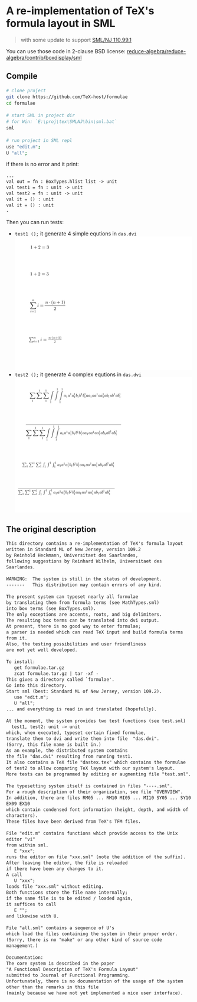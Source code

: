 A re-implementation of TeX's formula layout in SML
==================================================

> with some update to support [SML/NJ 110.99.1](https://www.smlnj.org/)

You can use those code in 2-clause BSD license: [reduce-algebra/reduce-algebra/contrib/boxdisplay/sml](https://github.com/reduce-algebra/reduce-algebra/blob/master/contrib/boxdisplay/sml/README)


## Compile

```bash
# clone project
git clone https://github.com/TeX-host/formulae
cd formulae

# start SML in project dir
# for Win: `E:\proj\tex\SMLNJ\bin\sml.bat`
sml

# run project in SML repl
use "edit.m";
U "all";
```

if there is no error and it print:
```
...
val out = fn : BoxTypes.hlist list -> unit
val test1 = fn : unit -> unit
val test2 = fn : unit -> unit
val it = () : unit
val it = () : unit
-
```

Then you can run tests:

+ `test1 ();` it generate 4 simple equtions in `das.dvi`
    ![](img/test1.png)
+ `test2 ();` it generate 4 complex equtions in `das.dvi`
    ![](img/test2.png)



## The original description

```
This directory contains a re-implementation of TeX's formula layout
written in Standard ML of New Jersey, version 109.2
by Reinhold Heckmann, Universitaet des Saarlandes,
following suggestions by Reinhard Wilhelm, Universitaet des Saarlandes.

WARNING:  The system is still in the status of development.
-------   This distribution may contain errors of any kind.

The present system can typeset nearly all formulae
by translating them from formula terms (see MathTypes.sml)
into box terms (see BoxTypes.sml).
The only exceptions are accents, roots, and big delimiters.
The resulting box terms can be translated into dvi output.
At present, there is no good way to enter formulae;
a parser is needed which can read TeX input and build formula terms from it.
Also, the testing possibilities and user friendliness
are not yet well developed.

To install:
   get formulae.tar.gz
   zcat formulae.tar.gz | tar -xf -
This gives a directory called `formulae'.
Go into this directory.
Start sml (best: Standard ML of New Jersey, version 109.2).
   use "edit.m";
   U "all";
... and everything is read in and translated (hopefully).

At the moment, the system provides two test functions (see test.sml)
  test1, test2: unit -> unit
which, when executed, typeset certain fixed formulae,
translate them to dvi and write them into file  "das.dvi".
(Sorry, this file name is built in.)
As an example, the distributed system contains
the file "das.dvi" resulting from running test1.
It also contains a TeX file "dastex.tex" which contains the formulae
of test2 to allow comparing TeX layout with our system's layout.
More tests can be programmed by editing or augmenting file "test.sml".

The typesetting system itself is contained in files "----.sml".
For a rough description of their organization, see file "OVERVIEW".
In addition, there are files RM05 ... RM10 MI05 ... MI10 SY05 ... SY10 EX09 EX10
which contain condensed font information (height, depth, and width of characters).
These files have been derived from TeX's TFM files.

File "edit.m" contains functions which provide access to the Unix editor "vi"
from within sml.
   E "xxx";
runs the editor on file "xxx.sml" (note the addition of the suffix).
After leaving the editor, the file is reloaded
if there have been any changes to it.
A call
   U "xxx";
loads file "xxx.sml" without editing.
Both functions store the file name internally;
if the same file is to be edited / loaded again,
it suffices to call
   E "";
and likewise with U.

File "all.sml" contains a sequence of U's
which load the files containing the system in their proper order.
(Sorry, there is no "make" or any other kind of source code management.)

Documentation:
The core system is described in the paper
"A Functional Description of TeX's Formula Layout"
submitted to Journal of Functional Programming.
Unfortunately, there is no documentation of the usage of the system
other than the remarks in this file
(mainly because we have not yet implemented a nice user interface).
```
